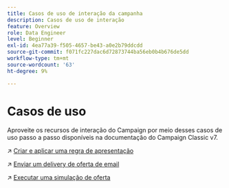 ```yaml
---
title: Casos de uso de interação da campanha
description: Casos de uso de interação
feature: Overview
role: Data Engineer
level: Beginner
exl-id: 4ea77a39-f505-4657-be43-a0e2b79ddcdd
source-git-commit: f071fc227dac6d72873744ba56eb0b4b676de5dd
workflow-type: tm+mt
source-wordcount: '63'
ht-degree: 9%

---
```


# Casos de uso

Aproveite os recursos de interação do Campaign por meio desses casos de uso passo a passo disponíveis na documentação do Campaign Classic v7.

↗️ [Criar e aplicar uma regra de apresentação](https://experienceleague.adobe.com/docs/campaign-classic/using/managing-offers/case-study/presentation-rules.html)

↗️ [Enviar um delivery de oferta de email](https://experienceleague.adobe.com/docs/campaign-classic/using/managing-offers/case-study/offers-on-an-outbound-channel.html)

↗️ [Executar uma simulação de oferta](https://experienceleague.adobe.com/docs/campaign-classic/using/managing-offers/case-study/offers-on-an-outbound-channel.html)
